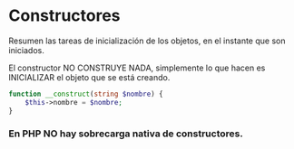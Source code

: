 # Constructores

Resumen las tareas de inicialización de los objetos, en el instante que son iniciados.

El constructor NO CONSTRUYE NADA, simplemente lo que hacen es INICIALIZAR el objeto que se está creando.

```php
function __construct(string $nombre) {
    $this->nombre = $nombre;
}
```

### En PHP NO hay sobrecarga nativa de constructores.

